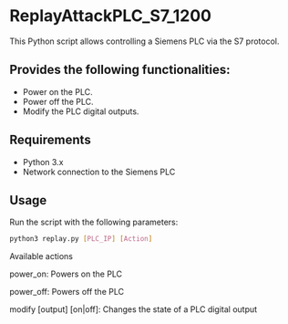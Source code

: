 # ReplayAttackPLC_S7_1200

This Python script allows controlling a Siemens PLC via the S7 protocol.

## Provides the following functionalities:
- Power on the PLC.
- Power off the PLC.
- Modify the PLC digital outputs.

## Requirements
- Python 3.x
- Network connection to the Siemens PLC

## Usage

Run the script with the following parameters:

```bash
python3 replay.py [PLC_IP] [Action]
````

Available actions

power_on: Powers on the PLC

power_off: Powers off the PLC

modify [output] [on|off]: Changes the state of a PLC digital output

